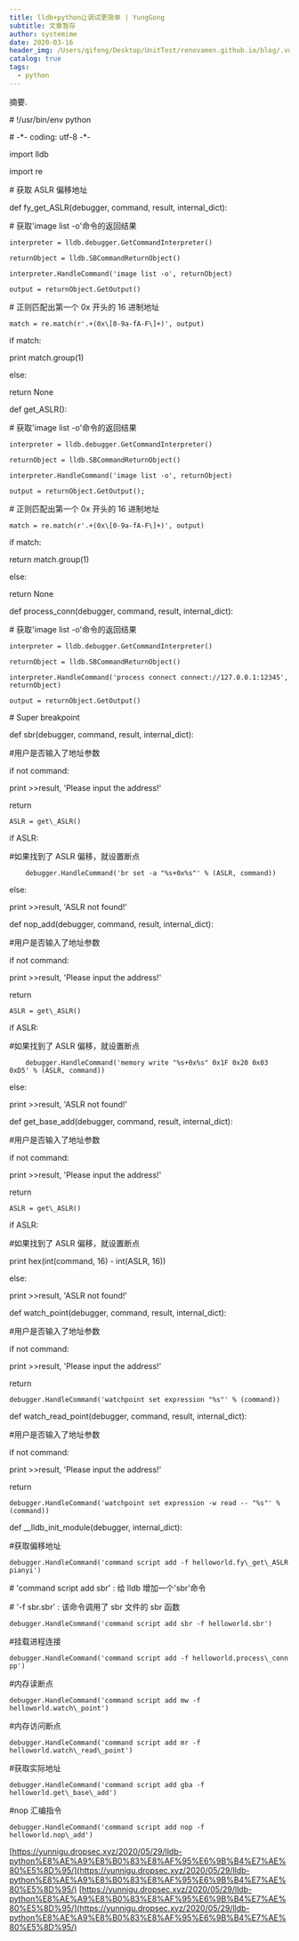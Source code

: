 ```yaml
---
title: lldb+python让调试更简单 | YungGong
subtitle: 文章暂存
author: systemime
date: 2020-03-16
header_img: /Users/qifeng/Desktop/UnitTest/renovamen.github.io/blog/.vuepress/public/img/in-post/header/12.jpg
catalog: true
tags:
  - python
---
```

摘要.

<!-- more -->
\# !/usr/bin/env python

\# -\*- coding: utf-8 -\*-

import lldb

import re

\# 获取 ASLR 偏移地址

def fy_get_ASLR(debugger, command, result, internal_dict):

\# 获取'image list -o'命令的返回结果

    interpreter = lldb.debugger.GetCommandInterpreter()

    returnObject = lldb.SBCommandReturnObject()

    interpreter.HandleCommand('image list -o', returnObject)

    output = returnObject.GetOutput()

\# 正则匹配出第一个 0x 开头的 16 进制地址

    match = re.match(r'.+(0x\[0-9a-fA-F\]+)', output)

if match:

print match.group(1)

else:

return None

def get_ASLR():

\# 获取'image list -o'命令的返回结果

    interpreter = lldb.debugger.GetCommandInterpreter()

    returnObject = lldb.SBCommandReturnObject()

    interpreter.HandleCommand('image list -o', returnObject)

    output = returnObject.GetOutput();

\# 正则匹配出第一个 0x 开头的 16 进制地址

    match = re.match(r'.+(0x\[0-9a-fA-F\]+)', output)

if match:

return match.group(1)

else:

return None

def process_conn(debugger, command, result, internal_dict):

\# 获取'image list -o'命令的返回结果

    interpreter = lldb.debugger.GetCommandInterpreter()

    returnObject = lldb.SBCommandReturnObject()

    interpreter.HandleCommand('process connect connect://127.0.0.1:12345', returnObject)

    output = returnObject.GetOutput()

\# Super breakpoint

def sbr(debugger, command, result, internal_dict):

\#用户是否输入了地址参数

if not command:

print >>result, 'Please input the address!'

return

    ASLR = get\_ASLR()

if ASLR:

\#如果找到了 ASLR 偏移，就设置断点

        debugger.HandleCommand('br set -a "%s+0x%s"' % (ASLR, command))

else:

print >>result, 'ASLR not found!'

def nop_add(debugger, command, result, internal_dict):

\#用户是否输入了地址参数

if not command:

print >>result, 'Please input the address!'

return

    ASLR = get\_ASLR()

if ASLR:

\#如果找到了 ASLR 偏移，就设置断点

        debugger.HandleCommand('memory write "%s+0x%s" 0x1F 0x20 0x03 0xD5' % (ASLR, command))

else:

print >>result, 'ASLR not found!'

def get_base_add(debugger, command, result, internal_dict):

\#用户是否输入了地址参数

if not command:

print >>result, 'Please input the address!'

return

    ASLR = get\_ASLR()

if ASLR:

\#如果找到了 ASLR 偏移，就设置断点

print hex(int(command, 16) - int(ASLR, 16))

else:

print >>result, 'ASLR not found!'

def watch_point(debugger, command, result, internal_dict):

\#用户是否输入了地址参数

if not command:

print >>result, 'Please input the address!'

return

    debugger.HandleCommand('watchpoint set expression "%s"' % (command))

def watch_read_point(debugger, command, result, internal_dict):

\#用户是否输入了地址参数

if not command:

print >>result, 'Please input the address!'

return

    debugger.HandleCommand('watchpoint set expression -w read -- "%s"' % (command))

def \_\_lldb_init_module(debugger, internal_dict):

\#获取偏移地址

    debugger.HandleCommand('command script add -f helloworld.fy\_get\_ASLR pianyi')

\# 'command script add sbr' : 给 lldb 增加一个'sbr'命令

\# '-f sbr.sbr' : 该命令调用了 sbr 文件的 sbr 函数

    debugger.HandleCommand('command script add sbr -f helloworld.sbr')

\#挂载进程连接

    debugger.HandleCommand('command script add -f helloworld.process\_conn pp')

\#内存读断点

    debugger.HandleCommand('command script add mw -f helloworld.watch\_point')

\#内存访问断点

    debugger.HandleCommand('command script add mr -f helloworld.watch\_read\_point')

\#获取实际地址

    debugger.HandleCommand('command script add gba -f helloworld.get\_base\_add')

\#nop 汇编指令

    debugger.HandleCommand('command script add nop -f helloworld.nop\_add') 

 [https://yunnigu.dropsec.xyz/2020/05/29/lldb-python%E8%AE%A9%E8%B0%83%E8%AF%95%E6%9B%B4%E7%AE%80%E5%8D%95/](https://yunnigu.dropsec.xyz/2020/05/29/lldb-python%E8%AE%A9%E8%B0%83%E8%AF%95%E6%9B%B4%E7%AE%80%E5%8D%95/) 
 [https://yunnigu.dropsec.xyz/2020/05/29/lldb-python%E8%AE%A9%E8%B0%83%E8%AF%95%E6%9B%B4%E7%AE%80%E5%8D%95/](https://yunnigu.dropsec.xyz/2020/05/29/lldb-python%E8%AE%A9%E8%B0%83%E8%AF%95%E6%9B%B4%E7%AE%80%E5%8D%95/)
